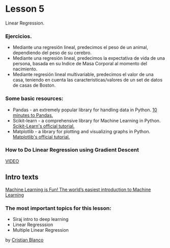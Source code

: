 # Lesson 5
Linear Regression. 

### Ejercicios.
- Mediante una regresión lineal, predecimos el peso de un animal, dependiendo del peso de su cerebro.
- Mediante una regresión lineal, predecimos la expectativa de vida de una persona, basada en su Indice de Masa Corporal al momento del nacimiento.
- Mediante regresión lineal multivariable, predecimos el valor de una casa, teniendo en cuenta las caracteristicas/valores de un set de datos de casas de Boston.


### Some basic resources:
- Pandas - an extremely popular library for handling data in Python. [10 minutes to Pandas.](http://pandas.pydata.org/pandas-docs/stable/10min.html#min)
- Scikit-learn - a comprehensive library for Machine Learning in Python. [Scikit-Learn's official tutorial.](http://scikit-learn.org/stable/tutorial/basic/tutorial.html)
- Matplotlib - a library for plotting and visualizing graphs in Python. [Matplotlib's official tutorial.](http://matplotlib.org/users/pyplot_tutorial.html)

### How to Do Linear Regression using Gradient Descent
[VIDEO](https://www.youtube.com/watch?v=XdM6ER7zTLk)

## Intro texts
[Machine Learning is Fun! The world’s easiest introduction to Machine Learning](https://medium.com/@ageitgey/machine-learning-is-fun-80ea3ec3c471#.gome4aeut)

### The most important topics for this lesson:
- Siraj intro to deep learning
- Linear Regresssion
- Multiple Linear Regression

by [Cristian Blanco](https://www.linkedin.com/in/crismablanco/)
